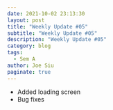 ```yaml
---
date: 2021-10-02 23:13:30
layout: post
title: "Weekly Update #05"
subtitle: "Weekly Update #05"
description: "Weekly Update #05"
category: blog
tags:
  - Sem A
author: Joe Siu
paginate: true
---
```

* Added loading screen
* Bug fixes